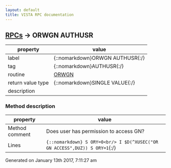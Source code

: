 ```yaml
---
layout: default
title: VISTA RPC documentation
---
```




## [RPCs](TableOfContent.md) &#8594; ORWGN AUTHUSR 

 property | value 
--- | --- 
 label | {::nomarkdown}ORWGN AUTHUSR{:/}
 tag | {::nomarkdown}AUTHUSR{:/}
 routine | [ORWGN](http://code.osehra.org/dox/Routine_ORWGN_source.html)
 return value type | {::nomarkdown}SINGLE VALUE{:/}
 description | 


### Method description

 property | value 
 --- | --- 
 Method comment | Does user has permission to access GN?
 Lines | ```{::nomarkdown} S ORY=0<br/> I $D(^XUSEC("OR GN ACCESS",DUZ)) S ORY=1```{:/}




 Generated on January 13th 2017, 7:11:27 am